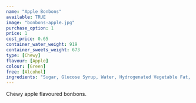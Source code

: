 ```yaml
---
name: "Apple Bonbons"
available: TRUE
image: "bonbons-apple.jpg"
purchase_option: 1
price: 1
cost_price: 0.65
container_water_weight: 919
container_sweets_weight: 673
type: [Chewy]
flavour: [Apple]
colour: [Green]
free: [Alcohol]
ingredients: "Sugar, Glucose Syrup, Water, Hydrogenated Vegetable Fat, Dextrose, Citric Acid, Sorbitol, Gelatine, Flavouring, Emulsifier: E473, Colour: E100, E141"
---
```

Chewy apple flavoured bonbons.